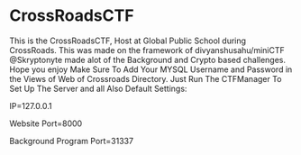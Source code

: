 # CrossRoadsCTF
This is the CrossRoadsCTF, Host at Global Public School during CrossRoads. This was made on the framework of divyanshusahu/miniCTF @Skryptonyte made alot of the Background and Crypto based challenges. Hope you enjoy
Make Sure To Add Your MYSQL Username and Password in the Views of Web of Crossroads Directory.
Just Run The CTFManager To Set Up The Server and all
Also Default Settings:
<p>
IP=127.0.0.1
</p><p>
Website Port=8000
</p><p>
Background Program Port=31337
</p>
